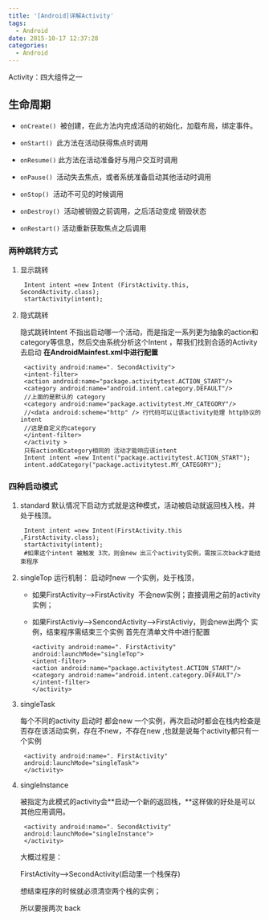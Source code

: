 ```yaml
---
title: '[Android]详解Activity'
tags:
  - Android
date: 2015-10-17 12:37:28
categories:
  - Android
---
```


Activity：四大组件之一

## 生命周期

- `onCreate()`  被创建，在此方法内完成活动的初始化，加载布局，绑定事件。

- `onStart()`  此方法在活动获得焦点时调用

- `onResume()` 此方法在活动准备好与用户交互时调用

- `onPause()`  活动失去焦点，或者系统准备启动其他活动时调用

- `onStop()`  活动不可见的时候调用

- `onDestroy()`  活动被销毁之前调用，之后活动变成 销毁状态

- `onRestart()` 活动重新获取焦点之后调用

### 两种跳转方式

1. 显示跳转

		Intent intent =new Intent (FirstActivity.this, SecondActivity.class);		startActivity(intent);

2. 隐式跳转

	隐式跳转Intent 不指出启动哪一个活动，而是指定一系列更为抽象的action和category等信息，然后交由系统分析这个Intent ，帮我们找到合适的Activity去启动
	**在AndroidMainfest.xml中进行配置**


		<activity android:name=". SecondActivity">		<intent-filter>		<action android:name="package.activitytest.ACTION_START"/>		<category android:name="android.intent.category.DEFAULT"/>		//上面的是默认的 category		<category android:name="package.activitytest.MY_CATEGORY"/>		//<data android:scheme="http" /> 行代码可以让该activity处理 http协议的intent		//这是自定义的category		</intent-filter>		</activity >		只有action和category相同的 活动才能响应该intent		Intent intent =new Intent("package.activitytest.ACTION_START");		intent.addCategory("package.activitytest.MY_CATEGORY");


### 四种启动模式

1. standard
	默认情况下启动方式就是这种模式，活动被启动就返回栈入栈，并处于栈顶。


		Intent intent =new Intent(FirstActivity.this ,FirstActivity.class);		startActivity(intent);		#如果这个intent 被触发 3次，则会new 出三个activity实例，需按三次back才能结束程序


2. singleTop
	运行机制：
	启动时new 一个实例，处于栈顶，
	- 如果FirstActivity--&gt;FirstActivity  不会new实例；直接调用之前的activity实例；
	- 如果FirstActiviy--&gt;SencondActivity--&gt;FirstActiviy，则会new出两个 实例，结束程序需结束三个实例
	首先在清单文件中进行配置

		  <activity android:name=". FirstActivity"
		  android:launchMode="singleTop">
		  <intent-filter>
		  <action android:name="package.activitytest.ACTION_START"/>
		  <category android:name="android.intent.category.DEFAULT"/>
		  </intent-filter>
		  </activity>

3. singleTask

	每个不同的activity 启动时 都会new 一个实例，再次启动时都会在栈内检查是否存在该活动实例，存在不new，不存在new ,也就是说每个activity都只有一个实例

		<activity android:name=". FirstActivity"		android:launchMode="singleTask">		</activity>

4. singleInstance

	被指定为此模式的activity会**启动一个新的返回栈，**这样做的好处是可以其他应用调用。

		<activity android:name=". SecondActivity"		android:launchMode="singleInstance">		</activity>

	大概过程是：

	FirstActivity--&gt;SecondActivity(启动里一个栈保存)

	想结束程序的时候就必须清空两个栈的实例；

	所以要按两次 back
